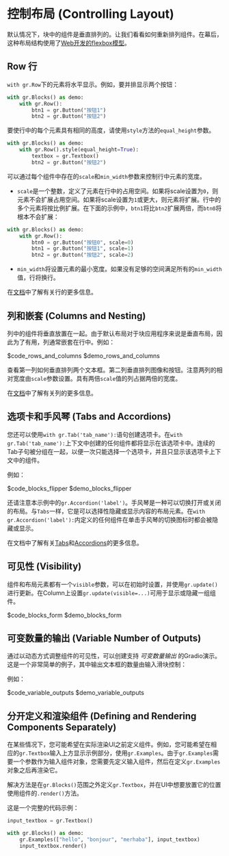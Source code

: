 # 控制布局 (Controlling Layout)

默认情况下，块中的组件是垂直排列的。让我们看看如何重新排列组件。在幕后，这种布局结构使用了[Web开发的flexbox模型](https://developer.mozilla.org/en-US/docs/Web/CSS/CSS_Flexible_Box_Layout/Basic_Concepts_of_Flexbox)。

## Row 行

`with gr.Row`下的元素将水平显示。例如，要并排显示两个按钮：

```python
with gr.Blocks() as demo:
    with gr.Row():
        btn1 = gr.Button("按钮1")
        btn2 = gr.Button("按钮2")
```

要使行中的每个元素具有相同的高度，请使用`style`方法的`equal_height`参数。

```python
with gr.Blocks() as demo:
    with gr.Row().style(equal_height=True):
        textbox = gr.Textbox()
        btn2 = gr.Button("按钮2")
```

可以通过每个组件中存在的`scale`和`min_width`参数来控制行中元素的宽度。

- `scale`是一个整数，定义了元素在行中的占用空间。如果将scale设置为`0`，则元素不会扩展占用空间。如果将scale设置为`1`或更大，则元素将扩展。行中的多个元素将按比例扩展。在下面的示例中，`btn1`将比`btn2`扩展两倍，而`btn0`将根本不会扩展：

```python
with gr.Blocks() as demo:
    with gr.Row():
        btn0 = gr.Button("按钮0", scale=0)
        btn1 = gr.Button("按钮1", scale=1)
        btn2 = gr.Button("按钮2", scale=2)
```

- `min_width`将设置元素的最小宽度。如果没有足够的空间满足所有的`min_width`值，行将换行。

在[文档](https://gradio.app/docs/#row)中了解有关行的更多信息。

## 列和嵌套 (Columns and Nesting)

列中的组件将垂直放置在一起。由于默认布局对于块应用程序来说是垂直布局，因此为了有用，列通常嵌套在行中。例如：

$code_rows_and_columns
$demo_rows_and_columns

查看第一列如何垂直排列两个文本框。第二列垂直排列图像和按钮。注意两列的相对宽度由`scale`参数设置。具有两倍`scale`值的列占据两倍的宽度。

在[文档](https://gradio.app/docs/#column)中了解有关列的更多信息。

## 选项卡和手风琴 (Tabs and Accordions)

您还可以使用`with gr.Tab('tab_name'):`语句创建选项卡。在`with gr.Tab('tab_name'):`上下文中创建的任何组件都将显示在该选项卡中。连续的Tab子句被分组在一起，以便一次只能选择一个选项卡，并且只显示该选项卡上下文中的组件。

例如：

$code_blocks_flipper
$demo_blocks_flipper

还请注意本示例中的`gr.Accordion('label')`。手风琴是一种可以切换打开或关闭的布局。与`Tabs`一样，它是可以选择性隐藏或显示内容的布局元素。在`with gr.Accordion('label'):`内定义的任何组件在单击手风琴的切换图标时都会被隐藏或显示。

在文档中了解有关[Tabs](https://gradio.app/docs/#tab)和[Accordions](https://gradio.app/docs/#accordion)的更多信息。

## 可见性 (Visibility)

组件和布局元素都有一个`visible`参数，可以在初始时设置，并使用`gr.update()`进行更新。在Column上设置`gr.update(visible=...)`可用于显示或隐藏一组组件。

$code_blocks_form
$demo_blocks_form

## 可变数量的输出 (Variable Number of Outputs)

通过以动态方式调整组件的可见性，可以创建支持 *可变数量输出* 的Gradio演示。这是一个非常简单的例子，其中输出文本框的数量由输入滑块控制：

例如：

$code_variable_outputs
$demo_variable_outputs

## 分开定义和渲染组件 (Defining and Rendering Components Separately)

在某些情况下，您可能希望在实际渲染UI之前定义组件。例如，您可能希望在相应的`gr.Textbox`输入上方显示示例部分，使用`gr.Examples`。由于`gr.Examples`需要一个参数作为输入组件对象，您需要先定义输入组件，然后在定义`gr.Examples`对象之后再渲染它。

解决方法是在`gr.Blocks()`范围之外定义`gr.Textbox`，并在UI中想要放置它的位置使用组件的`.render()`方法。

这是一个完整的代码示例：

```python
input_textbox = gr.Textbox()

with gr.Blocks() as demo:
    gr.Examples(["hello", "bonjour", "merhaba"], input_textbox)
    input_textbox.render()
```
